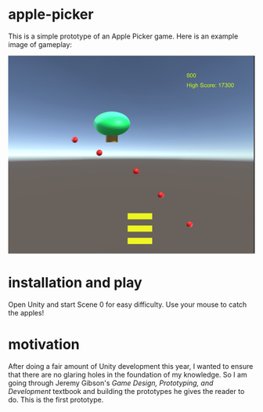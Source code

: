 # apple-picker

This is a simple prototype of an Apple Picker game. Here is an example image of gameplay:

![alt tag](https://github.com/mplawley/apple-picker/blob/master/apple-picker%20example.jpg)

# installation and play

Open Unity and start Scene 0 for easy difficulty. Use your mouse to catch the apples!

# motivation

After doing a fair amount of Unity development this year, I wanted to ensure that there are no glaring holes in the foundation of my knowledge. So I am going through Jeremy Gibson's <i>Game Design, Prototyping, and Development</i> textbook and building the prototypes he gives the reader to do. This is the first prototype.

